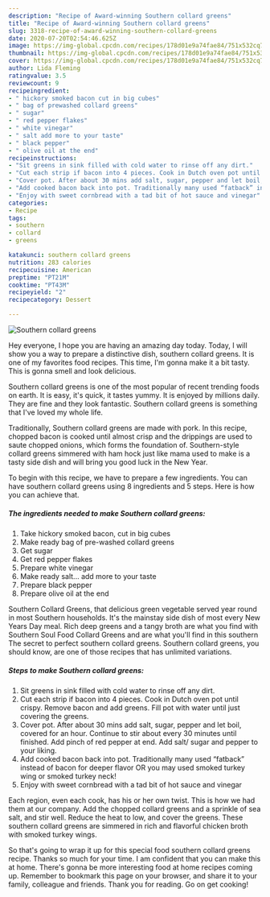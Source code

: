 ```yaml
---
description: "Recipe of Award-winning Southern collard greens"
title: "Recipe of Award-winning Southern collard greens"
slug: 3318-recipe-of-award-winning-southern-collard-greens
date: 2020-07-20T02:54:46.625Z
image: https://img-global.cpcdn.com/recipes/178d01e9a74fae84/751x532cq70/southern-collard-greens-recipe-main-photo.jpg
thumbnail: https://img-global.cpcdn.com/recipes/178d01e9a74fae84/751x532cq70/southern-collard-greens-recipe-main-photo.jpg
cover: https://img-global.cpcdn.com/recipes/178d01e9a74fae84/751x532cq70/southern-collard-greens-recipe-main-photo.jpg
author: Lida Fleming
ratingvalue: 3.5
reviewcount: 9
recipeingredient:
- " hickory smoked bacon cut in big cubes"
- " bag of prewashed collard greens"
- " sugar"
- " red pepper flakes"
- " white vinegar"
- " salt add more to your taste"
- " black pepper"
- " olive oil at the end"
recipeinstructions:
- "Sit greens in sink filled with cold water to rinse off any dirt."
- "Cut each strip if bacon into 4 pieces. Cook in Dutch oven pot until crispy. Remove bacon and add greens. Fill pot with water until just covering the greens."
- "Cover pot. After about 30 mins add salt, sugar, pepper and let boil, covered for an hour. Continue to stir about every 30 minutes until finished. Add pinch of red pepper at end. Add salt/ sugar and pepper to your liking."
- "Add cooked bacon back into pot. Traditionally many used “fatback” instead of bacon for deeper flavor OR you may used smoked turkey wing or smoked turkey neck!"
- "Enjoy with sweet cornbread with a tad bit of hot sauce and vinegar"
categories:
- Recipe
tags:
- southern
- collard
- greens

katakunci: southern collard greens 
nutrition: 283 calories
recipecuisine: American
preptime: "PT21M"
cooktime: "PT43M"
recipeyield: "2"
recipecategory: Dessert

---
```



![Southern collard greens](https://img-global.cpcdn.com/recipes/178d01e9a74fae84/751x532cq70/southern-collard-greens-recipe-main-photo.jpg)

Hey everyone, I hope you are having an amazing day today. Today, I will show you a way to prepare a distinctive dish, southern collard greens. It is one of my favorites food recipes. This time, I'm gonna make it a bit tasty. This is gonna smell and look delicious.

Southern collard greens is one of the most popular of recent trending foods on earth. It is easy, it's quick, it tastes yummy. It is enjoyed by millions daily. They are fine and they look fantastic. Southern collard greens is something that I've loved my whole life.

Traditionally, Southern collard greens are made with pork. In this recipe, chopped bacon is cooked until almost crisp and the drippings are used to saute chopped onions, which forms the foundation of. Southern-style collard greens simmered with ham hock just like mama used to make is a tasty side dish and will bring you good luck in the New Year.


To begin with this recipe, we have to prepare a few ingredients. You can have southern collard greens using 8 ingredients and 5 steps. Here is how you can achieve that.

<!--inarticleads1-->

##### The ingredients needed to make Southern collard greens:

1. Take  hickory smoked bacon, cut in big cubes
1. Make ready  bag of pre-washed collard greens
1. Get  sugar
1. Get  red pepper flakes
1. Prepare  white vinegar
1. Make ready  salt... add more to your taste
1. Prepare  black pepper
1. Prepare  olive oil at the end


Southern Collard Greens, that delicious green vegetable served year round in most Southern households. It&#39;s the mainstay side dish of most every New Years Day meal. Rich deep greens and a tangy broth are what you find with Southern Soul Food Collard Greens and are what you&#39;ll find in this southern The secret to perfect southern collard greens. Southern collard greens, you should know, are one of those recipes that has unlimited variations. 

<!--inarticleads2-->

##### Steps to make Southern collard greens:

1. Sit greens in sink filled with cold water to rinse off any dirt.
1. Cut each strip if bacon into 4 pieces. Cook in Dutch oven pot until crispy. Remove bacon and add greens. Fill pot with water until just covering the greens.
1. Cover pot. After about 30 mins add salt, sugar, pepper and let boil, covered for an hour. Continue to stir about every 30 minutes until finished. Add pinch of red pepper at end. Add salt/ sugar and pepper to your liking.
1. Add cooked bacon back into pot. Traditionally many used “fatback” instead of bacon for deeper flavor OR you may used smoked turkey wing or smoked turkey neck!
1. Enjoy with sweet cornbread with a tad bit of hot sauce and vinegar


Each region, even each cook, has his or her own twist. This is how we had them at our company. Add the chopped collard greens and a sprinkle of sea salt, and stir well. Reduce the heat to low, and cover the greens. These southern collard greens are simmered in rich and flavorful chicken broth with smoked turkey wings. 

So that's going to wrap it up for this special food southern collard greens recipe. Thanks so much for your time. I am confident that you can make this at home. There's gonna be more interesting food at home recipes coming up. Remember to bookmark this page on your browser, and share it to your family, colleague and friends. Thank you for reading. Go on get cooking!
